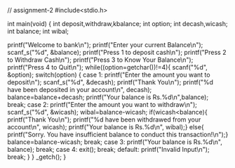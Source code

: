 // assignment-2
#include<stdio.h>

int main(void)
{
int deposit,withdraw,kbalance;
int option;
int decash,wicash;
int balance;
int wibal;

printf("Welcome to bank\n");
printf("Enter your current Balance\n");
scanf_s("%d", &balance);
printf("Press 1 to deposit cash\n");
printf("Press 2 to Withdraw Cash\n");
printf("Press 3 to Know Your Balance\n");
printf("Press 4 to Quit\n");
while((option=getchar())!=4){
scanf("%d", &option);
switch(option)
   {
    case 1:
        printf("Enter the amount you want to deposit\n");
        scanf_s("%d", &decash);
        printf("Thank You\n");
        printf("%d have been deposited in your account\n", decash);
        balance=balance+decash;
        printf("Your balance is Rs.%d\n",balance);
        break;
    case 2:
        printf("Enter the amount you want to withdraw\n");
        scanf_s("%d", &wicash);
        wibal=balance-wicash;
        if(wicash<balance){
            printf("Thank You\n");
            printf("%d have been withdrawed from your account\n", wicash);
            printf("Your balance is Rs.%d\n", wibal);}
        else{
            printf("Sorry. You have insufficient balance to conduct         this transaction!\n");}
        balance=balance-wicash;
        break;
    case 3:
        printf("Your balance is Rs.%d\n", balance);
        break;
    case 4:
        exit();
        break;
    default:
        printf("Invalid Input\n");
        break;
    }
}
_getch();
}

